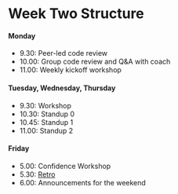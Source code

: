 # Week Two Structure

#### Monday

- 9.30: Peer-led code review
- 10.00: Group code review and Q&A with coach
- 11.00: Weekly kickoff workshop

#### Tuesday, Wednesday, Thursday
- 9.30: Workshop
- 10.30: Standup 0
- 10.45: Standup 1
- 11.00: Standup 2

#### Friday

- 5.00: Confidence Workshop
- 5.30: [Retro](https://github.com/makersacademy/course/blob/master/pills/student_retrospective.md)
- 6.00: Announcements for the weekend
